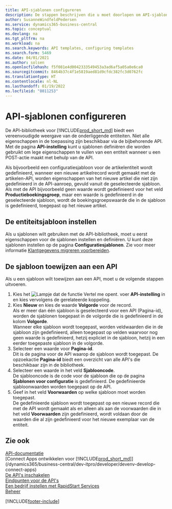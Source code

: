 ```yaml
---
title: API-sjablonen configureren
description: De stappen beschrijven die u moet doorlopen om API-sjablonen te configureren voor Dynamics 365 Business Central.
author: SusanneWindfeldPedersen
ms.service: dynamics365-business-central
ms.topic: conceptual
ms.devlang: na
ms.tgt_pltfrm: na
ms.workload: na
ms.search.keywords: API templates, configuring templates
ms.search.form: 5469
ms.date: 04/01/2021
ms.author: solsen
ms.openlocfilehash: f5f081e4d0042333549453a3ad6af5a05a0e6ca0
ms.sourcegitcommit: 8464b37c4f1e5819aed81d9cfdc382fc3d0762fc
ms.translationtype: HT
ms.contentlocale: nl-NL
ms.lasthandoff: 01/19/2022
ms.locfileid: "8011253"
---
```

# <a name="configuring-api-templates"></a>API-sjablonen configureren

De API-bibliotheek voor [!INCLUDE[prod_short_md](includes/prod_short.md)] biedt een vereenvoudigde weergave van de onderliggende entiteiten. Niet alle eigenschappen in de toepassing zijn beschikbaar via de bijbehorende API. Met de pagina **API-instelling** kunt u sjablonen definiëren die worden gebruikt om lege eigenschappen te vullen van een entiteit wanneer u een POST-actie maakt met behulp van de API. 

Als bijvoorbeeld een configuratiesjabloon voor de artikelentiteit wordt gedefinieerd, wanneer een nieuwe artikelrecord wordt gemaakt met de artikelen-API, worden eigenschappen van het nieuwe artikel die niet zijn gedefinieerd in de API-aanroep, gevuld vanuit de geselecteerde sjabloon. Als met de API bijvoorbeeld geen waarde wordt gedefinieerd voor het veld **Productieboekingsgroep**, maar een waarde is gedefinieerd in de geselecteerde sjabloon, wordt de boekingsgroepswaarde die in de sjabloon is gedefinieerd, toegepast op het nieuwe artikel. 

## <a name="setting-up-the-entity-template"></a>De entiteitsjabloon instellen
Als u sjablonen wilt gebruiken met de API-bibliotheek, moet u eerst eigenschappen voor de sjablonen instellen en definiëren. U kunt deze sjablonen instellen op de pagina **Configuratiesjablonen**. Zie voor meer informatie [Klantgegevens migreren voorbereiden](admin-use-templates-to-prepare-customer-data-for-migration.md). 

## <a name="assign-the-template-to-an-api"></a>De sjabloon toewijzen aan een API

Als u een sjabloon wilt toewijzen aan een API, moet u de volgende stappen uitvoeren.

1. Kies het ![Lampje dat de functie Vertel me opent.](media/ui-search/search_small.png "Vertel me wat u wilt doen") voer **API-instelling** in en kies vervolgens de gerelateerde koppeling.
2. Kies **Nieuw** en kies de waarde **Volgorde** voor de record.  
Als er meer dan één sjabloon is geselecteerd voor een API (Pagina-id), worden de sjablonen toegepast in de volgorde die is gedefinieerd in de kolom **Volgorde**.   
Wanneer elke sjabloon wordt toegepast, worden veldwaarden die in de sjabloon zijn gedefinieerd, alleen toegepast op velden waarvoor nog geen waarde is gedefinieerd, hetzij expliciet in de sjabloon, hetzij in een eerder toegepaste sjabloon in de volgorde. 
3. Selecteer een waarde voor **Pagina-id**.  
Dit is de pagina voor de API waarop de sjabloon wordt toegepast. De opzoekactie **Pagina-id** biedt een overzicht van alle API's die beschikbaar zijn in de bibliotheek.
4. Selecteer een waarde in het veld **Sjablooncode**.  
De sjablooncode is de code voor de sjabloon die op de pagina **Sjablonen voor configuratie** is gedefinieerd. De gedefinieerde sjabloonwaarden worden toegepast op de API. 
5. Geef in het veld **Voorwaarden** op welke sjabloon moet worden toegepast.  
De gedefinieerde sjabloon wordt toegepast op een nieuwe record die met de API wordt gemaakt als en alleen als aan de voorwaarden die in het veld **Voorwaarden** zijn gedefinieerd, wordt voldaan door de waarden die al zijn gedefinieerd voor het nieuwe exemplaar van de entiteit.

## <a name="see-also"></a>Zie ook
[API-documentatie](/dynamics-nav/fin-graph)  
[Connect Apps ontwikkelen voor [!INCLUDE[prod_short_md](includes/prod_short.md)]](/dynamics365/business-central/dev-itpro/developer/devenv-develop-connect-apps)  
[De API's inschakelen](/dynamics-nav/enabling-apis-for-dynamics-nav)  
[Eindpunten voor de API's](/dynamics-nav/endpoints-apis-for-dynamics)  
[Een bedrijf instellen met RapidStart Services](admin-set-up-a-company-with-rapidstart.md)  
[Beheer](admin-setup-and-administration.md)

[!INCLUDE[footer-include](includes/footer-banner.md)]
